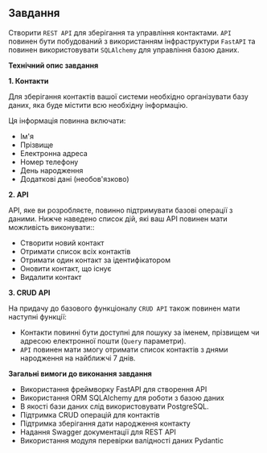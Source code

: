 ## Завдання

Створити `REST API` для зберігання та управління контактами. `API` повинен бути побудований з використанням інфраструктури `FastAPI` та повинен використовувати `SQLAlchemy` для управління базою даних.

**Технічний опис завдання**

**1. Контакти**

Для зберігання контактів вашої системи необхідно організувати базу даних, яка буде містити всю необхідну інформацію.

Ця інформація повинна включати:

- Ім'я
- Прізвище
- Електронна адреса
- Номер телефону
- День народження
- Додаткові дані (необов'язково)

**2. API**

API, яке ви розробляєте, повинно підтримувати базові операції з даними. Нижче наведено список дій, які ваш API повинен мати можливість виконувати::

- Створити новий контакт
- Отримати список всіх контактів
- Отримати один контакт за ідентифікатором
- Оновити контакт, що існує
- Видалити контакт

**3. CRUD API**

На придачу до базового функціоналу `CRUD API` також повинен мати наступні функції:

- Контакти повинні бути доступні для пошуку за іменем, прізвищем чи адресою електронної пошти (`Query` параметри).
- `API` повинен мати змогу отримати список контактів з днями народження на найближчі 7 днів.

**Загальні вимоги до виконання завдання**

- Використання фреймворку FastAPI для створення API
- Використання ORM SQLAlchemy для роботи з базою даних
- В якості бази даних слід використовувати PostgreSQL.
- Підтримка CRUD операцій для контактів
- Підтримка зберігання дати народження контакту
- Надання Swagger документації для REST API
- Використання модуля перевірки валідності даних Pydantic
